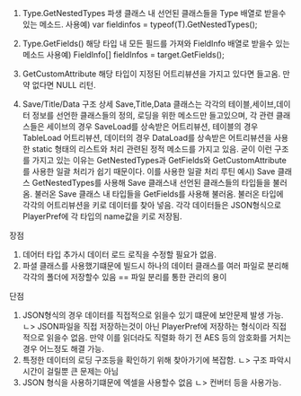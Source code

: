 1. Type.GetNestedTypes
    파생 클래스 내 선언된 클래스들을 Type 배열로 받을수 있는 메소드.
    사용예)
        var fieldinfos = typeof(T).GetNestedTypes();

2. Type.GetFields()
    해당 타입 내 모든 필드를 가져와 FieldInfo 배열로 받을수 있는 메소드
    사용예)
        FieldInfo[] fieldInfos = target.GetFields();

3. GetCustomAttribute<T>
    해당 타입이 지정된 어트리뷰션을 가지고 있다면 들고옴. 만약 없다면 NULL 리턴.

4. Save/Title/Data 구조 상세
    Save,Title,Data 클래스는 각각의 테이블,세이브,데이터 정보를 선언한 클래스들의 정의, 로딩을 위한 메소드만 들고있으며, 각 관련 클래스들은 세이브의 경우 SaveLoad를 상속받은 어트리뷰션, 테이블의 경우 TableLoad 어트리뷰션, 데이터의 경우 DataLoad를 상속받은 어트리뷰션을 사용한 static 형태의 리스트와 처리 관련된 정적 메소드를 가지고 있음.
    굳이 이런 구조를 가지고 있는 이유는 GetNestedTypes과 GetFields와 GetCustomAttribute를 사용한 일괄 처리가 쉽기 때문이다.
    이를 사용한 일괄 처리 루틴
        예시) Save 클래스
            GetNestedTypes를 사용해 Save 클래스내 선언된 클래스들의 타입들을 불러옴.
            불러온 Save 클래스 내 타입들을 GetFields를 사용해 불러옴.
            불러온 타입에 각각의 어트리뷰션을 키로 데이터를 찾아 넣음. 
    각각 데이터들은 JSON형식으로 PlayerPref에 각 타입의 name값을 키로 저장됨.


장점
1. 데어터 타입 추가시 데이터 로드 로직을 수정할 필요가 없음.
2. 파셜 클래스를 사용했기떄문에 빌드시 하나의 데이터 클래스를 여러 파일로 분리해 각각의 폴더에 저장할수 있음 == 파일 분리를 통한 관리의 용이 

단점
1. JSON형식의 경우 데이터를 직접적으로 읽을수 있기 떄문에 보안문제 발생 가능.
    ㄴ> JSON파일을 직접 저장하는것이 아닌 PlayerPref에 저장하는 형식이라 직접적으로 읽을수 없음. 만약 이를 읽더라도 직렬화 하기 전 AES 등의 암호화를 거치는경우 어느정도 해결 가능.
2. 특정한 데이터의 로딩 구조등을 확인하기 위해 찾아가기에 복잡함.
    ㄴ> 구조 파악시 시간이 걸릴뿐 큰 문제는 아님
3. JSON 형식을 사용하기떄문에 엑셀을 사용할수 없음
    ㄴ> 컨버터 등을 사용가능.